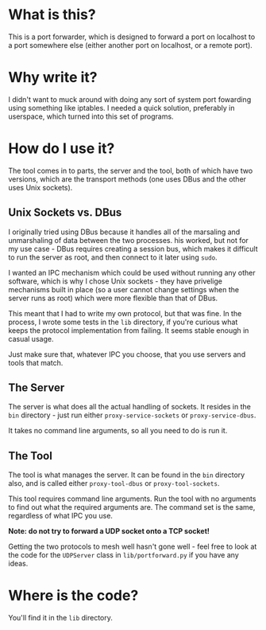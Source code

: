 # What is this? #

This is a port forwarder, which is designed to forward a port on localhost
to a port somewhere else (either another port on localhost, or a remote port).

# Why write it? #

I didn't want to muck around with doing any sort of system port fowarding
using something like iptables. I needed a quick solution, preferably in userspace,
which turned into this set of programs.

# How do I use it? #

The tool comes in to parts, the server and the tool, both of which have two versions,
which are the transport methods (one uses DBus and the other uses Unix sockets).

## Unix Sockets vs. DBus ##

I originally tried using DBus because it handles all of the marsaling and unmarshaling
of data between the two processes.  his worked, but not for my use case - DBus 
requires creating a session bus, which makes it difficult to run the server as root, and 
then connect to it later using `sudo`.

I wanted an IPC mechanism which could be used without running any other software,
which is why I chose Unix sockets - they have privelige mechanisms built in place
(so a user cannot change settings when the server runs as root) which were more
flexible than that of DBus.

This meant that I had to write my own protocol, but that was fine. In the process, I 
wrote  some tests in the `lib` directory, if you're curious what keeps the protocol 
implementation from failing. It seems stable enough in casual usage.

Just make sure that, whatever IPC you choose, that you use servers and tools
that match.

## The Server ##

The server is what does all the actual handling of sockets. It resides in the `bin` 
directory - just run either `proxy-service-sockets` or `proxy-service-dbus`.

It takes no command line arguments, so all you need to do is run it.

## The Tool ##

The tool is what manages the server. It can be found in the `bin` directory also,
and is called either `proxy-tool-dbus` or `proxy-tool-sockets`.

This tool requires command line arguments. Run the tool with no arguments
to find out what the required arguments are. The command set is the same,
regardless of what IPC you use.

__Note: do not try to forward a UDP socket onto a TCP socket!__

Getting the two protocols to mesh well hasn't gone well - feel free to look
at the code for the `UDPServer` class in `lib/portforward.py` if you have
any ideas.

# Where is the code? #

You'll find it in the `lib` directory.
